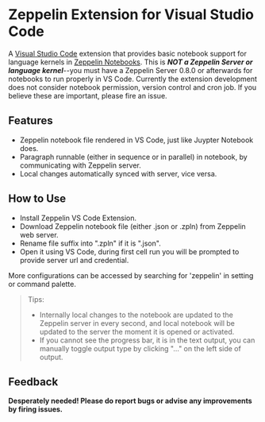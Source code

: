 # Zeppelin Extension for Visual Studio Code

A [Visual Studio Code](https://code.visualstudio.com/) extension that provides basic notebook support for language kernels in [Zeppelin Notebooks](https://zeppelin.apache.org/). This is _**NOT a Zeppelin Server or language kernel**_--you must have a Zeppelin Server 0.8.0 or afterwards for notebooks to run properly in VS Code.
Currently the extension development does not consider notebook permission, version control and cron job. If you believe these are important, please fire an issue.

## Features
* Zeppelin notebook file rendered in VS Code, just like Juypter Notebook does.
* Paragraph runnable (either in sequence or in parallel) in notebook, by communicating with Zeppelin server.
* Local changes automatically synced with server, vice versa.

## How to Use
* Install Zeppelin VS Code Extension.
* Download Zeppelin notebook file (either .json or .zpln) from Zeppelin web server.
* Rename file suffix into ".zpln" if it is ".json".
* Open it using VS Code, during first cell run you will be prompted to provide server url and credential.

More configurations can be accessed by searching for 'zeppelin' in setting or command palette.

> Tips:
>* Internally local changes to the notebook are updated to the Zeppelin server in every second,
  and local notebook will be updated to the server the moment it is opened or activated.
>* If you cannot see the progress bar, it is in the text output, you can manually toggle output type by clicking "..." on the left side of output.

## Feedback
__Desperately needed! Please do report bugs or advise any improvements by firing issues.__